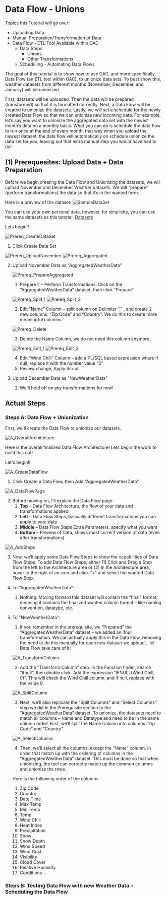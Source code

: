 # Data Flow - Unions

Topics this Tutorial will go over:
* Uploading Data 
* Manual Preparation/Transformation of Data
* Data Flow - ETL Tool Available within OAC
   * Data Steps:
      * Unions
      * Other Transformations
   * Scheduling - Automating Data Flows

The goal of this tutorial is to show how to use OAC, and more specifically Data Flow (an ETL tool within OAC), to unionize data sets. To best show this, weather datasets from different months (November, December, and January) will be unionized.

First, datasets will be uploaded. Then the data will be prepared (transformed) so that it is formatted correctly. Next, a Data Flow will be created to unionize the datasets. Lastly, we will set a schedule for the newly created Data Flow so that we can unionize new incoming data. For example, let’s say you want to unionize the aggregated data set with the newest month’s data on a monthly basis. What you can do is schedule the data flow to run once at the end of every month, that way when you upload the newest dataset, the data flow will automatically on schedule unionize the data set for you, leaving out that extra manual step you would have had to do!

## (1) Prerequesites: Upload Data + Data Preparation
Before we begin creating the Data Flow and Unionizing the datasets, we will upload November and December Weather datasets. We will “prepare” (perform transformations) the data so that it’s in the wanted form.

Here is a preview of the dataset:
![SampleDataSet](https://github.com/kevdhan/OracleCloud/blob/main/Platform/Oracle%20Analytics%20Cloud%20(OAC)/Data%20Flow/Union/images2/SampleDataSet.png)

You can use your own personal data, however, for simplicity, you can use the same datasets as this tutorial.
[Datasets](https://github.com/kevdhan/OracleCloud/tree/main/Platform/Oracle%20Analytics%20Cloud%20(OAC)/Data%20Flow/Union/datasets)

Lets begin!!

![Prereq_CreateDataSet](https://github.com/kevdhan/OracleCloud/blob/main/Platform/Oracle%20Analytics%20Cloud%20(OAC)/Data%20Flow/Union/images2/Prereq_CreateDataSet.png)

1. Click Create Data Set

![Prereq_UploadNovember](https://github.com/kevdhan/OracleCloud/blob/main/Platform/Oracle%20Analytics%20Cloud%20(OAC)/Data%20Flow/Union/images2/Prereq_UploadNovember.png)
![Prereq_Aggregated](https://github.com/kevdhan/OracleCloud/blob/main/Platform/Oracle%20Analytics%20Cloud%20(OAC)/Data%20Flow/Union/images2/Prereq_Aggregated.png)

2. Upload November Data as "AggregatedWeatherData"
   
   ![Prereq_PrepareAggregated](https://github.com/kevdhan/OracleCloud/blob/main/Platform/Oracle%20Analytics%20Cloud%20(OAC)/Data%20Flow/Union/images2/Prereq_PrepareAggregated.png)
   
   1. Prepare it – Perform Transformations. Click on the “AggregatedWeatherData” dataset, then click “Prepare”

   ![Prereq_Split_1](https://github.com/kevdhan/OracleCloud/blob/main/Platform/Oracle%20Analytics%20Cloud%20(OAC)/Data%20Flow/Union/images2/Prereq_Split_1.png)
   ![Prereq_Split_2](https://github.com/kevdhan/OracleCloud/blob/main/Platform/Oracle%20Analytics%20Cloud%20(OAC)/Data%20Flow/Union/images2/Prereq_Split_2.png)
   
   2. Edit “Name” Column – split column on Delimiter “,” , and create 2 new columns: “Zip Code” and “Country”. We do this to create more meaningful columns.

   ![Prereq_Delete](https://github.com/kevdhan/OracleCloud/blob/main/Platform/Oracle%20Analytics%20Cloud%20(OAC)/Data%20Flow/Union/images2/Prereq_Delete.png)
   
   3. Delete the Name Column, we do not need this column anymore.

   ![Prereq_Edit_1](https://github.com/kevdhan/OracleCloud/blob/main/Platform/Oracle%20Analytics%20Cloud%20(OAC)/Data%20Flow/Union/images2/Prereq_Edit_1.png)
   ![Prereq_Edit_2](https://github.com/kevdhan/OracleCloud/blob/main/Platform/Oracle%20Analytics%20Cloud%20(OAC)/Data%20Flow/Union/images2/Prereq_Edit_2.png)
   
   4. Edit “Wind Chill” Column – add a PL/SQL based expression where if null, replace it with the number value “0”
   5. Review change, Apply Script

3. Upload December Data as "NewWeatherData"
   1. We'll hold off on any transformations for now!

## Actual Steps

### Steps A: Data Flow + Unionization
First, we'll create the Data Flow to unionize our datasets.

![A_OverallArchitecture](https://github.com/kevdhan/OracleCloud/blob/main/Platform/Oracle%20Analytics%20Cloud%20(OAC)/Data%20Flow/Union/images2/A_OverallArchitecture.png)

Here is the overall finalized Data Flow Architecture! Lets begin the work to build this out!

Let's begin!!

![A_CreateDataFlow](https://github.com/kevdhan/OracleCloud/blob/main/Platform/Oracle%20Analytics%20Cloud%20(OAC)/Data%20Flow/Union/images2/A_CreateDataFlow.png)

1. Click Create a Data Flow, then Add “AggregatedWeatherData”.

![A_DataFlowPage](https://github.com/kevdhan/OracleCloud/blob/main/Platform/Oracle%20Analytics%20Cloud%20(OAC)/Data%20Flow/Union/images2/A_DataFlowPage.png)

2. Before moving on, I’ll explain the Data Flow page: 
   1. **Top** – Data Flow Architecture, the flow of your data and transformations applied
   2. **Left** – Data Flow Steps, basically different transformations you can apply to your data
   3. **Middle** – Data Flow Steps Extra Parameters, specify what you want 
   4. **Bottom** – Preview of Data, shows most current version of data (even after transformations)

![A_AddSteps](https://github.com/kevdhan/OracleCloud/blob/main/Platform/Oracle%20Analytics%20Cloud%20(OAC)/Data%20Flow/Union/images2/A_AddSteps.png)

3. Now, we’ll apply some Data Flow Steps to show the capabilities of Data Flow Steps. To add Data Flow Steps, either (1) Click and Drag a Step from the left to the Architecture area or (2) In the Architecture area, hover to the right of an icon and click “+” and select the wanted Data Flow Step. 
4. To “AggregatedWeatherData”: 
   1. Nothing. Moving forward this dataset will contain the “final” format, meaning it contains the finalized wanted column format – like naming convention, datatype, etc.
5. To "NewWeatherData":
   1. If you remember in the prerequisite, we “Prepared” the “AggregatedWeatherData” dataset – we added an ifnull transformation. We can actually apply this in the Data Flow, removing the need to do this manually for each new dataset we upload… let Data Flow take care of it!

   ![A_TransformColumn](https://github.com/kevdhan/OracleCloud/blob/main/Platform/Oracle%20Analytics%20Cloud%20(OAC)/Data%20Flow/Union/images2/A_TransformColumn.png)

   2. Add the “Transform Column” step. In the Function finder, search “ifnull”, then double click. Add the expression “IFNULL(Wind Chill, 0)”. This will check the Wind Chill column, and if null, replace with the value 0. 

   ![A_SplitColumn](https://github.com/kevdhan/OracleCloud/blob/main/Platform/Oracle%20Analytics%20Cloud%20(OAC)/Data%20Flow/Union/images2/A_SplitColumn.png)
   
   3. Next, we’ll also replicate the “Split Columns” and “Select Columns” step we did in the Prerequisite section to the “AggregatedWeatherData” dataset. To unionize, the datasets need to match all columns – Name and Datatype and need to be in the same column order! First, we’ll split the Name Column into columns “Zip Code” and “Country”. 

   ![A_SelectColumns](https://github.com/kevdhan/OracleCloud/blob/main/Platform/Oracle%20Analytics%20Cloud%20(OAC)/Data%20Flow/Union/images2/A_SelectColumns.png)
   
   4. Then, we’ll select all the columns, except the “Name” column, in order that match up with the ordering of columns in the “AggregatedWeatherData” dataset. This must be done so that when unionizing, the tool can correctly match up the common columns and unionize the rows. 
   
   Here is the following order of the columns:
    1. Zip Code 
    2. Country
    3. Date Time
    4. Max Temp
    5. Min Temp
    6. Temp
    7. Wind Chill
    8. Heat Index
    9. Precipitation
    10. Snow
    11. Snow Depth
    12. Wind Speed 
    13. Wind Gust
    14. Visibility
    15. Cloud Cover
    16. Relative Humidity
    17. Conditions





### Steps B: Testing Data Flow with new Weather Data + Scheduling the Data Flow

